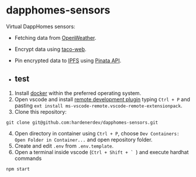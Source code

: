 # dapphomes-sensors

Virtual DappHomes sensors:

* Fetching data from [OpenWeather](https://openweathermap.org/).
* Encrypt data using [taco-web](https://github.com/nucypher/taco-web).
* Pin encrypted data to [IPFS](https://ipfs.tech/) using [Pinata API](https://www.pinata.cloud/).

* ## test

1. Install [docker](https://docs.docker.com/engine/install/) within the preferred operating system.
2. Open vscode and install [remote development plugin](https://marketplace.visualstudio.com/items?itemName=ms-vscode-remote.vscode-remote-extensionpack) typing `Ctrl + P` and pasting `ext install ms-vscode-remote.vscode-remote-extensionpack`.
3. Clone this repository:
```
git clone git@github.com:hardenerdev/dapphomes-sensors.git
```
4. Open directory in container using `Ctrl + P`, choose `Dev Containers: Open Folder in Container...` and open repository folder.
5. Create and edit `.env` from `.env.template`.
6. Open a terminal inside vscode (``Ctrl + Shift + ` ``) and execute hardhat commands

```bash
npm start
```
